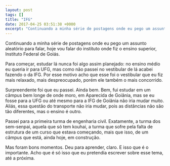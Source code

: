 ```yaml
---
layout: post
tags: []
title: "IFG"
date: 2017-04-25 03:51:38 +0000
excerpt: "Continuando a minha série de postagens onde eu pego um assunto aleatório para falar, hoje vou falar do instituto onde fiz o ensino..."
---
```


Continuando a minha série de postagens onde eu pego um assunto aleatório para falar, hoje vou falar do instituto onde fiz o ensino superior, Instituto Federal de Goiás.

Para começar, estudar lá nunca foi algo assim planejado: no ensino médio eu queria ir para  UFG, mas como não passei no vestibular de lá acabei fazendo o da IFG. Por esse motivo acho que esse foi o vestibular que eu fiz mais relaxado, mais despreocupado, porém ele também o mais concorrido.

Surpreendente foi que eu passei. Ainda bem. Bem, fui estudar em um câmpus bem longe de onde moro, em Aparecida de Goiânia, mas se eu fosse para a UFG ou até mesmo para a IFG de Goiânia não iria mudar muito. Aliás, essa questão do transporte não iria mudar, pois as distâncias não são tão diferentes, mas o ensino é outro.

Passei para a primeira turma de engenharia civil. Exatamente, a turma dos sem-senpai, aquela que só tem kouhai, a turma que sofre pela falta de estrutura de um curso que estava começando, mais que isso, de um câmpus que está, ainda hoje, em construção.

Mas foram bons momentos. Deu para aprender, claro. E isso que é o importante. Acho que é só isso que eu pretendia escrever sobre esse tema, até a próxima.